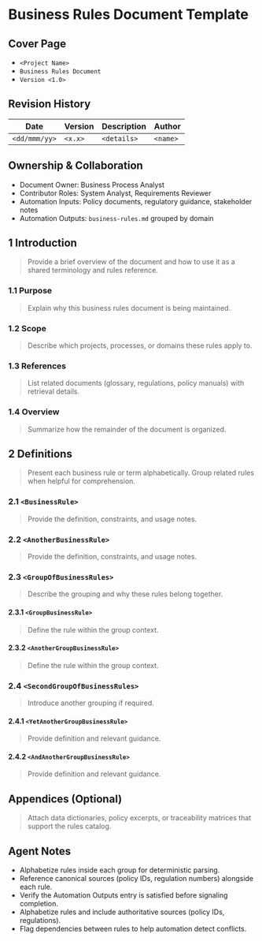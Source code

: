 # Business Rules Document Template

## Cover Page
- `<Project Name>`
- `Business Rules Document`
- `Version <1.0>`

## Revision History
| Date | Version | Description | Author |
| --- | --- | --- | --- |
| `<dd/mmm/yy>` | `<x.x>` | `<details>` | `<name>` |

## Ownership & Collaboration
- Document Owner: Business Process Analyst
- Contributor Roles: System Analyst, Requirements Reviewer
- Automation Inputs: Policy documents, regulatory guidance, stakeholder notes
- Automation Outputs: `business-rules.md` grouped by domain

## 1 Introduction
> Provide a brief overview of the document and how to use it as a shared terminology and rules reference.

### 1.1 Purpose
> Explain why this business rules document is being maintained.

### 1.2 Scope
> Describe which projects, processes, or domains these rules apply to.

### 1.3 References
> List related documents (glossary, regulations, policy manuals) with retrieval details.

### 1.4 Overview
> Summarize how the remainder of the document is organized.

## 2 Definitions
> Present each business rule or term alphabetically. Group related rules when helpful for comprehension.

### 2.1 `<BusinessRule>`
> Provide the definition, constraints, and usage notes.

### 2.2 `<AnotherBusinessRule>`
> Provide the definition, constraints, and usage notes.

### 2.3 `<GroupOfBusinessRules>`
> Describe the grouping and why these rules belong together.

#### 2.3.1 `<GroupBusinessRule>`
> Define the rule within the group context.

#### 2.3.2 `<AnotherGroupBusinessRule>`
> Define the rule within the group context.

### 2.4 `<SecondGroupOfBusinessRules>`
> Introduce another grouping if required.

#### 2.4.1 `<YetAnotherGroupBusinessRule>`
> Provide definition and relevant guidance.

#### 2.4.2 `<AndAnotherGroupBusinessRule>`
> Provide definition and relevant guidance.

## Appendices (Optional)
> Attach data dictionaries, policy excerpts, or traceability matrices that support the rules catalog.

## Agent Notes
- Alphabetize rules inside each group for deterministic parsing.
- Reference canonical sources (policy IDs, regulation numbers) alongside each rule.
- Verify the Automation Outputs entry is satisfied before signaling completion.
- Alphabetize rules and include authoritative sources (policy IDs, regulations).
- Flag dependencies between rules to help automation detect conflicts.
